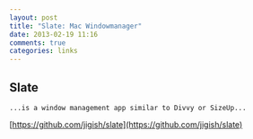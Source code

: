 ```yaml
---
layout: post
title: "Slate: Mac Windowmanager"
date: 2013-02-19 11:16
comments: true
categories: links 
---
```

## Slate 

	...is a window management app similar to Divvy or SizeUp...

[https://github.com/jigish/slate](https://github.com/jigish/slate)
